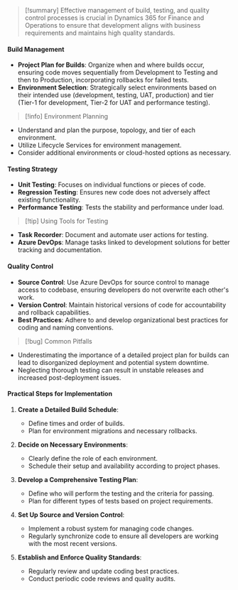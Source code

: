 >[!summary]
>Effective management of build, testing, and quality control processes is crucial in Dynamics 365 for Finance and Operations to ensure that development aligns with business requirements and maintains high quality standards.

#### Build Management
- **Project Plan for Builds**: Organize when and where builds occur, ensuring code moves sequentially from Development to Testing and then to Production, incorporating rollbacks for failed tests.
- **Environment Selection**: Strategically select environments based on their intended use (development, testing, UAT, production) and tier (Tier-1 for development, Tier-2 for UAT and performance testing).

>[!info] Environment Planning
- Understand and plan the purpose, topology, and tier of each environment.
- Utilize Lifecycle Services for environment management.
- Consider additional environments or cloud-hosted options as necessary.

#### Testing Strategy
- **Unit Testing**: Focuses on individual functions or pieces of code.
- **Regression Testing**: Ensures new code does not adversely affect existing functionality.
- **Performance Testing**: Tests the stability and performance under load.

>[!tip] Using Tools for Testing
- **Task Recorder**: Document and automate user actions for testing.
- **Azure DevOps**: Manage tasks linked to development solutions for better tracking and documentation.

#### Quality Control
- **Source Control**: Use Azure DevOps for source control to manage access to codebase, ensuring developers do not overwrite each other's work.
- **Version Control**: Maintain historical versions of code for accountability and rollback capabilities.
- **Best Practices**: Adhere to and develop organizational best practices for coding and naming conventions.

>[!bug] Common Pitfalls
- Underestimating the importance of a detailed project plan for builds can lead to disorganized deployment and potential system downtime.
- Neglecting thorough testing can result in unstable releases and increased post-deployment issues.

#### Practical Steps for Implementation

1. **Create a Detailed Build Schedule**:
   - Define times and order of builds.
   - Plan for environment migrations and necessary rollbacks.

2. **Decide on Necessary Environments**:
   - Clearly define the role of each environment.
   - Schedule their setup and availability according to project phases.

3. **Develop a Comprehensive Testing Plan**:
   - Define who will perform the testing and the criteria for passing.
   - Plan for different types of tests based on project requirements.

4. **Set Up Source and Version Control**:
   - Implement a robust system for managing code changes.
   - Regularly synchronize code to ensure all developers are working with the most recent versions.

5. **Establish and Enforce Quality Standards**:
   - Regularly review and update coding best practices.
   - Conduct periodic code reviews and quality audits.